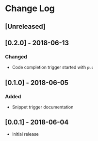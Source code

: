 # Change Log

## [Unreleased]

## [0.2.0] - 2018-06-13
### Changed
- Code completion trigger started with `pu:`

## [0.1.0] - 2018-06-05
### Added
- Snippet trigger documentation

## [0.0.1] - 2018-06-04
- Initial release